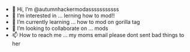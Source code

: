 - 👋 Hi, I’m @autumnhackermodasssssssssss
- 👀 I’m interested in ... lerning how to mod!!
- 🌱 I’m currently learning ... how to mod on gorilla tag
- 💞️ I’m looking to collaborate on ... mods
- 📫 How to reach me ... my moms email please dont sent bad things to her

<!---
autumnhackermodasssssssssss/autumnhackermodasssssssssss is a ✨ special ✨ repository because its `README.md` (this file) appears on your GitHub profile.
You can click the Preview link to take a look at your changes.
--->
